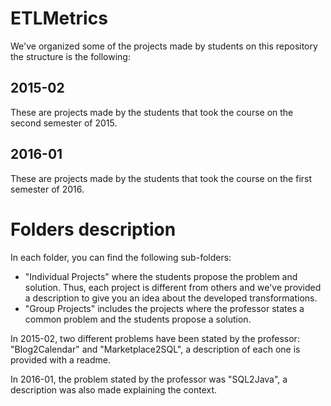 # ETLMetrics
We've organized some of the projects made by students on this repository the structure is the following:

## 2015-02
These are projects made by the students that took the course on the second semester of 2015.

## 2016-01
These are projects made by the students that took the course on the first semester of 2016.

# Folders description

In each folder, you can find the following sub-folders:
* "Individual Projects" where the students propose the problem and solution. Thus, each project is different from others and we've provided a description to give you an idea about the developed transformations.
* "Group Projects" includes the projects where the professor states a common problem and the students propose a solution.

In 2015-02, two different problems have been stated by the professor: "Blog2Calendar" and "Marketplace2SQL", a description of each one is provided with a readme.

In 2016-01, the problem stated by the professor was "SQL2Java", a description was also made explaining the context.
